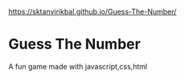https://sktanvirikbal.github.io/Guess-The-Number/
# Guess The Number
 A fun game  made with javascript,css,html

